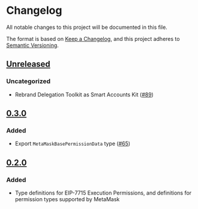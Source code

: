 # Changelog

All notable changes to this project will be documented in this file.

The format is based on [Keep a Changelog](https://keepachangelog.com/en/1.0.0/),
and this project adheres to [Semantic Versioning](https://semver.org/spec/v2.0.0.html).

## [Unreleased]

### Uncategorized

- Rebrand Delegation Toolkit as Smart Accounts Kit ([#89](https://github.com/MetaMask/smart-accounts-kit.git/pull/89))

## [0.3.0]

### Added

- Export `MetaMaskBasePermissionData` type ([#65](https://github.com/metamask/smart-accounts-kit/pull/65))

## [0.2.0]

### Added

- Type definitions for EIP-7715 Execution Permissions, and definitions for permission types supported by MetaMask

[Unreleased]: https://github.com/MetaMask/smart-accounts-kit.git/compare/@metamask/7715-permission-types@0.3.0...HEAD
[0.3.0]: https://github.com/MetaMask/smart-accounts-kit.git/compare/@metamask/7715-permission-types@0.2.0...@metamask/7715-permission-types@0.3.0
[0.2.0]: https://github.com/MetaMask/smart-accounts-kit.git/releases/tag/@metamask/7715-permission-types@0.2.0
